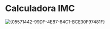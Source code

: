 # Calculadora IMC
![{05571442-99DF-4E87-84C1-BCE30F97481F}](https://github.com/user-attachments/assets/54c19871-ae9c-4471-a999-5fd81ff82b93)
